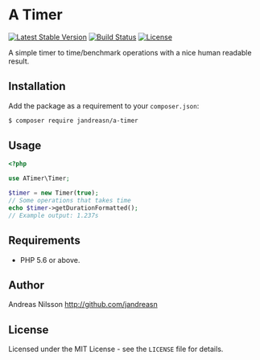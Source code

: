 # A Timer

[![Latest Stable Version](https://poser.pugx.org/jandreasn/a-timer/v/stable)](https://packagist.org/packages/jandreasn/a-timer)
[![Build Status](https://travis-ci.org/jandreasn/a-timer.svg?branch=master)](https://travis-ci.org/jandreasn/a-timer)
[![License](https://poser.pugx.org/jandreasn/a-timer/license)](https://packagist.org/packages/jandreasn/a-timer)

A simple timer to time/benchmark operations with a nice human readable result.

## Installation
Add the package as a requirement to your `composer.json`:
```bash
$ composer require jandreasn/a-timer
```

## Usage
```php
<?php

use ATimer\Timer;

$timer = new Timer(true);
// Some operations that takes time
echo $timer->getDurationFormatted();
// Example output: 1.237s
```


## Requirements
- PHP 5.6 or above.

## Author
Andreas Nilsson <http://github.com/jandreasn>

## License
Licensed under the MIT License - see the `LICENSE` file for details.
